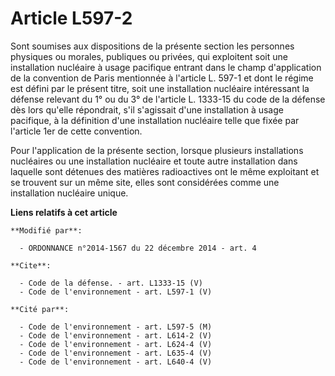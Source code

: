 # Article L597-2

Sont soumises aux dispositions de la présente section les personnes physiques ou morales, publiques ou privées, qui
exploitent soit une installation nucléaire à usage pacifique entrant dans le champ d'application de la convention de Paris
mentionnée à l'article L. 597-1 et dont le régime est défini par le présent titre, soit une installation nucléaire
intéressant la défense relevant du 1° ou du 3° de l'article L. 1333-15 du code de la défense dès lors qu'elle répondrait,
s'il s'agissait d'une installation à usage pacifique, à la définition d'une installation nucléaire telle que fixée par
l'article 1er de cette convention. 

Pour l'application de la présente section, lorsque plusieurs installations nucléaires ou une installation nucléaire et toute
autre installation dans laquelle sont détenues des matières radioactives ont le même exploitant et se trouvent sur un même
site, elles sont considérées comme une installation nucléaire unique.

**Liens relatifs à cet article**

	**Modifié par**:

	  - ORDONNANCE n°2014-1567 du 22 décembre 2014 - art. 4

	**Cite**:

	  - Code de la défense. - art. L1333-15 (V)
	  - Code de l'environnement - art. L597-1 (V)

	**Cité par**:

	  - Code de l'environnement - art. L597-5 (M)
	  - Code de l'environnement - art. L614-2 (V)
	  - Code de l'environnement - art. L624-4 (V)
	  - Code de l'environnement - art. L635-4 (V)
	  - Code de l'environnement - art. L640-4 (V)
